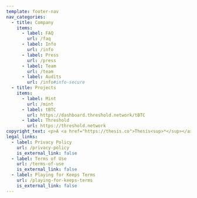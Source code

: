 ```yaml
---
template: footer-nav
nav_categories:
  - title: Company
    items:
      - label: FAQ
        url: /faq
      - label: Info
        url: /info
      - label: Press
        url: /press
      - label: Team
        url: /team
      - label: Audits
        url: /info#info-secure
  - title: Projects
    items:
      - label: Mint
        url: /mint
      - label: tBTC
        url: https://dashboard.threshold.network/tBTC
      - label: Threshold
        url: https://threshold.network
copyright_text: <p>A <a href="https://thesis.co">Thesis<sup>*</sup></a> Build</p><p>© 2021 Keep SEZC. All Rights Reserved.</p>
legal_links:
  - label: Privacy Policy
    url: /privacy-policy
    is_external_link: false
  - label: Terms of Use
    url: /terms-of-use
    is_external_link: false
  - label: Playing for Keeps Terms
    url: /playing-for-keeps-terms
    is_external_link: false
---
```

